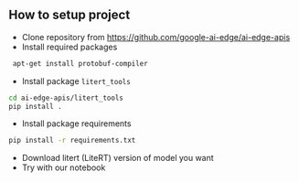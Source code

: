 ## How to setup project

- Clone repository from https://github.com/google-ai-edge/ai-edge-apis
- Install required packages
```bash
 apt-get install protobuf-compiler
```
- Install package  ```litert_tools```
```bash
cd ai-edge-apis/litert_tools
pip install .
```
- Install package requirements
```bash
pip install -r requirements.txt
```
- Download litert (LiteRT) version of model you want
- Try with our notebook
